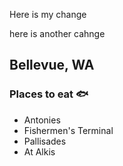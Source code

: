 Here is my change



here is another cahnge
## Bellevue, WA
### Places to eat :fish:
- Antonies
- Fishermen's Terminal
- Pallisades
- At Alkis
